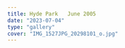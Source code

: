```yaml
---
title: Hyde Park   June 2005
date: "2023-07-04"
type: "gallery"
cover: "IMG_1527JPG_20298101_o.jpg"
---
```

